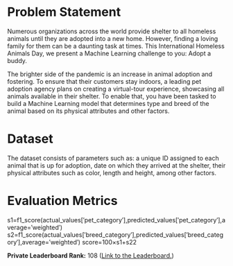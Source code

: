 # Problem Statement
Numerous organizations across the world provide shelter to all homeless animals until they are adopted into a new home. However, finding a loving family for them can be a daunting task at times. This International Homeless Animals Day, we present a Machine Learning challenge to you: Adopt a buddy.

The brighter side of the pandemic is an increase in animal adoption and fostering. To ensure that their customers stay indoors, a leading pet adoption agency plans on creating a virtual-tour experience, showcasing all animals available in their shelter. To enable that, you have been tasked to build a Machine Learning model that determines type and breed of the animal based on its physical attributes and other factors.

# Dataset
The dataset consists of parameters such as: a unique ID assigned to each animal that is up for adoption, date on which they arrived at the shelter, their physical attributes such as color, length and height, among other factors.


# Evaluation Metrics
s1=f1_score(actual_values[′pet_category′],predicted_values[′pet_category′],average=′weighted′)
s2=f1_score(actual_values[′breed_category′],predicted_values[′breed_category′],average=′weighted′)
score=100×s1+s22

**Private Leaderboard Rank:** 108 ([Link to the Leaderboard.](https://www.hackerearth.com/challenges/competitive/hackerearth-machine-learning-challenge-pet-adoption/leaderboard/pet-adoption-9-5838c75b/page/3/))
